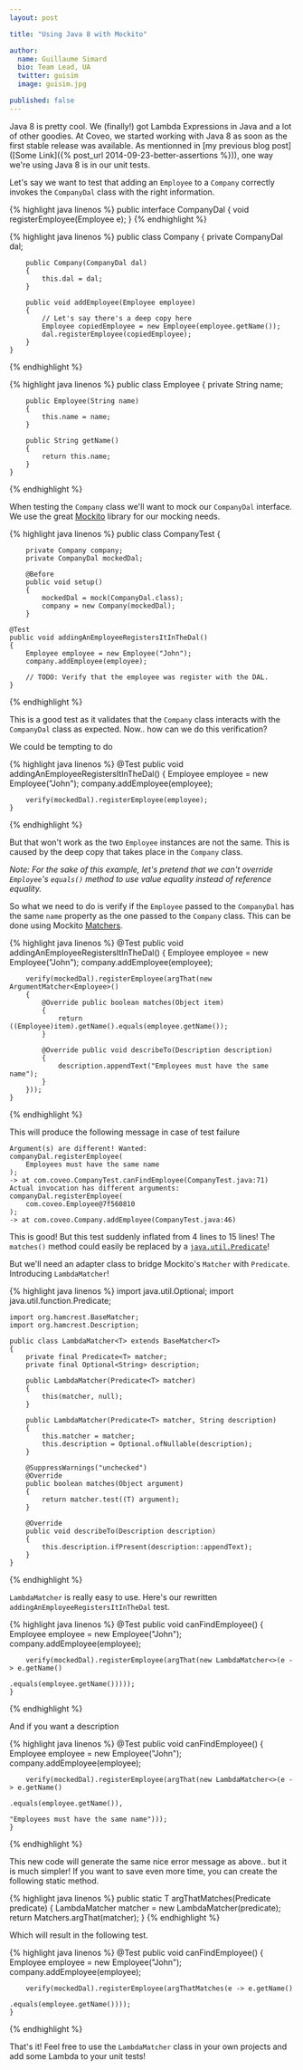 ```yaml
---
layout: post

title: "Using Java 8 with Mockito"

author:
  name: Guillaume Simard
  bio: Team Lead, UA
  twitter: guisim
  image: guisim.jpg

published: false
---
```


Java 8 is pretty cool. We (finally!) got Lambda Expressions in Java and a lot of other goodies. At Coveo, we started working with Java 8 as soon as the first stable release was available. As mentionned in [my previous blog post]([Some Link]({% post_url 2014-09-23-better-assertions %})), one way we're using Java 8 is in our unit tests.

<!-- more -->

Let's say we want to test that adding an `Employee` to a `Company` correctly invokes the `CompanyDal` class with the right information.

{% highlight java linenos %}
    public interface CompanyDal
    {
        void registerEmployee(Employee e);
    }
{% endhighlight %}

{% highlight java linenos %}
    public class Company
    {
        private CompanyDal dal;

        public Company(CompanyDal dal)
        {
            this.dal = dal;
        }

        public void addEmployee(Employee employee)
        {
            // Let's say there's a deep copy here
            Employee copiedEmployee = new Employee(employee.getName());
            dal.registerEmployee(copiedEmployee);
        }
    }
{% endhighlight %}

{% highlight java linenos %}
    public class Employee
    {
        private String name;

        public Employee(String name)
        {
            this.name = name;
        }

        public String getName()
        {
            return this.name;
        }
    }
{% endhighlight %}

When testing the `Company` class we'll want to mock our `CompanyDal` interface. We use the great [Mockito](https://github.com/mockito/mockito) library for our mocking needs.

{% highlight java linenos %}
    public class CompanyTest {

        private Company company;
        private CompanyDal mockedDal;

        @Before
        public void setup()
        {
            mockedDal = mock(CompanyDal.class);
            company = new Company(mockedDal);
        }

    @Test
    public void addingAnEmployeeRegistersItInTheDal()
    {
        Employee employee = new Employee("John");
        company.addEmployee(employee);

        // TODO: Verify that the employee was register with the DAL.
    }
{% endhighlight %}

This is a good test as it validates that the `Company` class interacts with the `CompanyDal` class as expected.
Now.. how can we do this verification?

We could be tempting to do 

{% highlight java linenos %}
    @Test
    public void addingAnEmployeeRegistersItInTheDal()
    {
        Employee employee = new Employee("John");
        company.addEmployee(employee);

        verify(mockedDal).registerEmployee(employee);
    }
{% endhighlight %}

But that won't work as the two `Employee` instances are not the same. This is caused by the deep copy that takes place in the `Company` class.

_Note: For the sake of this example, let's pretend that we can't override `Employee`'s `equals()` method to use value equality instead of reference equality._

So what we need to do is verify if the `Employee` passed to the `CompanyDal` has the same `name` property as the one passed to the `Company` class.
This can be done using Mockito [Matchers](http://docs.mockito.googlecode.com/hg/latest/org/mockito/Matchers.html).

{% highlight java linenos %}
    @Test
    public void addingAnEmployeeRegistersItInTheDal()
    {
        Employee employee = new Employee("John");
        company.addEmployee(employee);

        verify(mockedDal).registerEmployee(argThat(new ArgumentMatcher<Employee>()
        {
            @Override public boolean matches(Object item)
            {
                return ((Employee)item).getName().equals(employee.getName());
            }

            @Override public void describeTo(Description description)
            {
                description.appendText("Employees must have the same name");
            }
        }));
    }
{% endhighlight %}

This will produce the following message in case of test failure

    Argument(s) are different! Wanted:
    companyDal.registerEmployee(
        Employees must have the same name
    );
    -> at com.coveo.CompanyTest.canFindEmployee(CompanyTest.java:71)
    Actual invocation has different arguments:
    companyDal.registerEmployee(
        com.coveo.Employee@7f560810
    );
    -> at com.coveo.Company.addEmployee(CompanyTest.java:46)

This is good! But this test suddenly inflated from 4 lines to 15 lines!
The `matches()` method could easily be replaced by a [`java.util.Predicate`](http://docs.oracle.com/javase/8/docs/api/java/util/function/Predicate.html)!

But we'll need an adapter class to bridge Mockito's `Matcher` with `Predicate`. Introducing `LambdaMatcher`!

{% highlight java linenos %}
    import java.util.Optional;
    import java.util.function.Predicate;

    import org.hamcrest.BaseMatcher;
    import org.hamcrest.Description;

    public class LambdaMatcher<T> extends BaseMatcher<T>
    {
        private final Predicate<T> matcher;
        private final Optional<String> description;

        public LambdaMatcher(Predicate<T> matcher)
        {
            this(matcher, null);
        }

        public LambdaMatcher(Predicate<T> matcher, String description)
        {
            this.matcher = matcher;
            this.description = Optional.ofNullable(description);
        }

        @SuppressWarnings("unchecked")
        @Override
        public boolean matches(Object argument)
        {
            return matcher.test((T) argument);
        }

        @Override
        public void describeTo(Description description)
        {
            this.description.ifPresent(description::appendText);
        }
    }
{% endhighlight %}

`LambdaMatcher` is really easy to use. Here's our rewritten `addingAnEmployeeRegistersItInTheDal` test.

{% highlight java linenos %}
    @Test
    public void canFindEmployee()
    {
        Employee employee = new Employee("John");
        company.addEmployee(employee);

        verify(mockedDal).registerEmployee(argThat(new LambdaMatcher<>(e -> e.getName()
                                                                             .equals(employee.getName()))));
    }
{% endhighlight %}

And if you want a description

{% highlight java linenos %}
    @Test
    public void canFindEmployee()
    {
        Employee employee = new Employee("John");
        company.addEmployee(employee);

        verify(mockedDal).registerEmployee(argThat(new LambdaMatcher<>(e -> e.getName()
                                                                             .equals(employee.getName()),
                                                                       "Employees must have the same name")));
    }
{% endhighlight %}

This new code will generate the same nice error message as above.. but it is much simpler! If you want to save even more time, you can create the following static method.

{% highlight java linenos %}
    public static <T> T argThatMatches(Predicate<T> predicate)
    {
        LambdaMatcher<T> matcher = new LambdaMatcher(predicate);
        return Matchers.argThat(matcher);
    }
{% endhighlight %}

Which will result in the following test.

{% highlight java linenos %}
    @Test
    public void canFindEmployee()
    {
        Employee employee = new Employee("John");
        company.addEmployee(employee);

        verify(mockedDal).registerEmployee(argThatMatches(e -> e.getName()
                                                                .equals(employee.getName())));
    }
{% endhighlight %}

That's it! Feel free to use the `LambdaMatcher` class in your own projects and add some Lambda to your unit tests!

